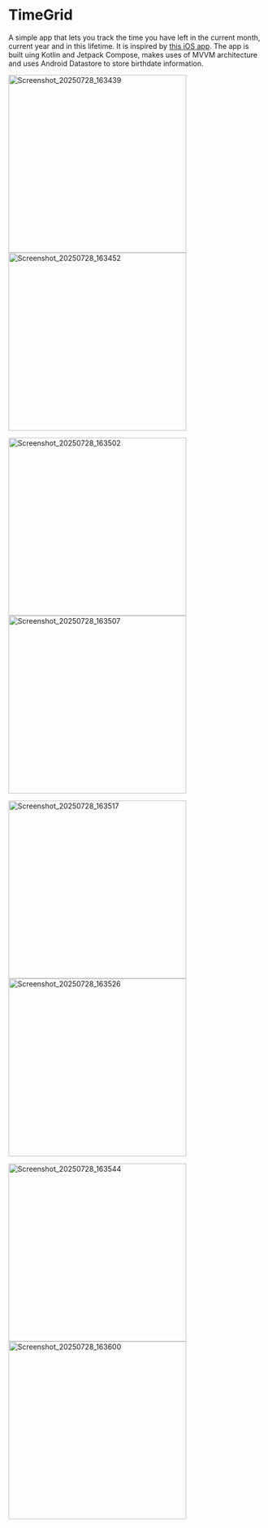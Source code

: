 # TimeGrid
A simple app that lets you track the time you have left in the current month, current year and in this lifetime. It is inspired by [this iOS app](https://apps.apple.com/us/app/time-left-final-countdown/id1534791123). The app is built uing Kotlin and Jetpack Compose, makes uses of MVVM architecture and uses Android Datastore to store birthdate information.

<img width="350" alt="Screenshot_20250728_163439" src="https://github.com/user-attachments/assets/028e4af4-857e-4c6e-8ac3-b1ef254c3034" /><img width="350" alt="Screenshot_20250728_163452" src="https://github.com/user-attachments/assets/da006bff-3fd9-4ca8-b19d-bad51a62ed2a" />

<img width="350" alt="Screenshot_20250728_163502" src="https://github.com/user-attachments/assets/7ad2f929-c2f1-4f46-acc9-befcecebb58a" /><img width="350" alt="Screenshot_20250728_163507" src="https://github.com/user-attachments/assets/05cf6fc5-f276-4c71-ac89-845d3fbffcad" />

<img width="350" alt="Screenshot_20250728_163517" src="https://github.com/user-attachments/assets/ef6a9b91-3613-4e8e-9329-fe43b35e2900" /><img width="350" alt="Screenshot_20250728_163526" src="https://github.com/user-attachments/assets/a2a07ac0-473d-41c5-88ba-e3af7d1dca8c" />

<img width="350" alt="Screenshot_20250728_163544" src="https://github.com/user-attachments/assets/b6784b9d-622d-4b96-880f-271ab49c3cbe" /><img width="350" alt="Screenshot_20250728_163600" src="https://github.com/user-attachments/assets/47631943-a71b-4835-9b2f-f39f32485720" />
